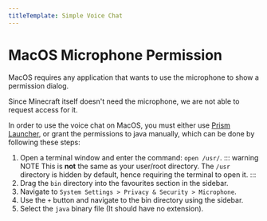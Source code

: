 ```yaml
---
titleTemplate: Simple Voice Chat
---
```


# MacOS Microphone Permission

MacOS requires any application that wants to use the microphone to show a permission dialog.

Since Minecraft itself doesn't need the microphone, we are not able to request access for it.

In order to use the voice chat on MacOS, you must either use [Prism Launcher](https://prismlauncher.org/), or grant the permissions to java manually, which can be done by following these steps:

1. Open a terminal window and enter the command: `open /usr/`.
::: warning NOTE
This is **not** the same as your user/root directory. The `/usr` directory is hidden by default, hence requiring the terminal to open it.
:::
3. Drag the `bin` directory into the favourites section in the sidebar.
4. Navigate to `System Settings > Privacy & Security > Microphone`.
5. Use the `+` button and navigate to the bin directory using the sidebar.
6. Select the `java` binary file (It should have no extension).
